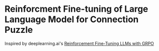 # Reinforcment Fine-tuning of Large Language Model for Connection Puzzle

Inspired by deeplearning.ai's [Reinforcement Fine-Tuning LLMs with GRPO](https://www.deeplearning.ai/short-courses/reinforcement-fine-tuning-llms-grpo)
